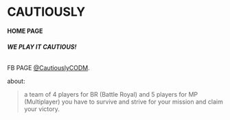 # **CAUTIOUSLY**

**HOME PAGE**

###### **WE PLAY IT CAUTIOUS!**

FB PAGE [@CautiouslyCODM](https://cautiouslyy.github.io/).

about:
> a team of 4 players for BR (Battle Royal) and 5 players for MP 
(Multiplayer) you have to survive and strive for your mission and claim your victory.
